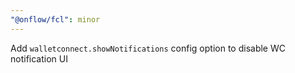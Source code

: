 ```yaml
---
"@onflow/fcl": minor
---
```


Add `walletconnect.showNotifications` config option to disable WC notification UI
